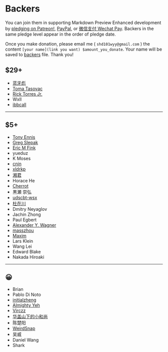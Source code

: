 # Backers

You can join them in supporting Markdown Preview Enhanced development by [pledging on Patreon!](https://www.patreon.com/shd101wyy), [PayPal](paypal.md), or [微信支付 Wechat Pay](wechat.md). Backers in the same pledge level appear in the order of pledge date.

Once you make donation, please email me ( `shd101wyy@gmail.com` ) the content `[your name](link you want) $amount_you_donate`. Your name will be saved to [backers](backers.md) file. Thank you!


## $29+
* [蓝牙彪](https://www.zhihu.com/people/bluetoothbiao/answers)
* [Toma Tasovac](https://twitter.com/ttasovac)
* [Rick Torres Jr.](https://twitter.com/Rick_Torres_Jr)
* Wxll
* [ibbcall](https://github.com/ibbcall)

---

## $5+
* [Tony Ennis](https://twitter.com/tonyennis)
* [Greg Slepak](https://twitter.com/taoeffect)
* [Eric M Fink](https://github.com/LuckyJimJD)
* yueduz
* K Moses
* [cnin](https://github.com/cnin)
* [xldrkp](axel-duerkop.de/blog)
* [湘君](http://www.sierxue.me/)
* Horace He
* [Cherrot](http://cherrot.com/)
* 黒瀬 崇弘
* [udscbt-wsx](https://github.com/udscbt-wsx)
* [杜在川](https://www.zhihu.com/people/duzaichuan/activities)
* Dmitry Neyaglov
* Jachin Zhong
* Paul Egbert
* [Alexander Y. Wagner](http://www2.ccs.tsukuba.ac.jp/Astro/Members/ayw/)
* [masszhou](https://github.com/masszhou)
* [Maxim](https://github.com/maxim-ge)
* Lars Klein
* Wang Lei
* Edward Blake
* Nakada Hiroaki

---

## 😀
* Brian
* Pablo Di Noto
* [initialzheng](https://github.com/initialzheng)
* [Almighty Yeh](https://www.linkedin.com/in/almighty-yeh-765a7274)
* [Virczz](https://github.com/Virczz)
* [华盖山下的小和尚](http://www.kssm.ltd/)
* 陈楚阳
* [WeirdSnap](https://github.com/weirdsnap)
* 吴威
* Daniel Wang
* Shark

